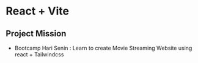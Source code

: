 # React + Vite

## Project Mission

- Bootcamp Hari Senin : Learn to create Movie Streaming Website using react + Tailwindcss
